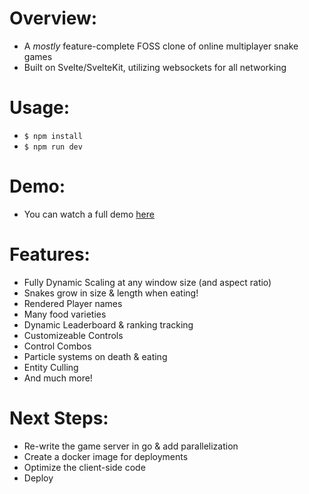 # Overview:

-   A _mostly_ feature-complete FOSS clone of online multiplayer snake games
-   Built on Svelte/SvelteKit, utilizing websockets for all networking

# Usage:

-   `$ npm install`
-   `$ npm run dev`

# Demo:

-   You can watch a full demo [here](https://www.youtube.com/watch?v=Ma6ILRWCc4o)

# Features:

-   Fully Dynamic Scaling at any window size (and aspect ratio)
-   Snakes grow in size & length when eating!
-   Rendered Player names
-   Many food varieties
-   Dynamic Leaderboard & ranking tracking
-   Customizeable Controls
-   Control Combos
-   Particle systems on death & eating
-   Entity Culling
-   And much more!

# Next Steps:

-   Re-write the game server in go & add parallelization
-   Create a docker image for deployments
-   Optimize the client-side code
-   Deploy
